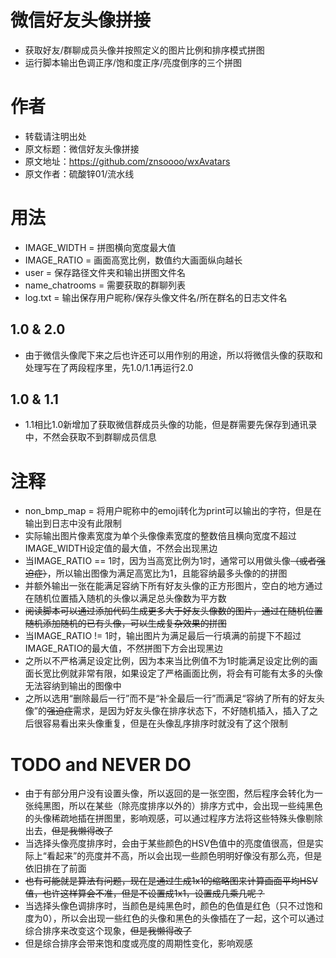 # 微信好友头像拼接
* 获取好友/群聊成员头像并按照定义的图片比例和排序模式拼图
* 运行脚本输出色调正序/饱和度正序/亮度倒序的三个拼图
# 作者
* 转载请注明出处
* 原文标题：微信好友头像拼接
* 原文地址：https://github.com/znsoooo/wxAvatars
* 原文作者：硫酸锌01/流水线
# 用法
* IMAGE_WIDTH = 拼图横向宽度最大值
* IMAGE_RATIO = 画面高宽比例，数值约大画面纵向越长
* user = 保存路径文件夹和输出拼图文件名
* name_chatrooms = 需要获取的群聊列表
* log.txt = 输出保存用户昵称/保存头像文件名/所在群名的日志文件名
## 1.0 & 2.0
* 由于微信头像爬下来之后也许还可以用作别的用途，所以将微信头像的获取和处理写在了两段程序里，先1.0/1.1再运行2.0
## 1.0 & 1.1
* 1.1相比1.0新增加了获取微信群成员头像的功能，但是群需要先保存到通讯录中，不然会获取不到群聊成员信息
# 注释
* non_bmp_map = 将用户昵称中的emoji转化为print可以输出的字符，但是在输出到日志中没有此限制
* 实际输出图片像素宽度为单个头像像素宽度的整数倍且横向宽度不超过IMAGE_WIDTH设定值的最大值，不然会出现黑边
* 当IMAGE_RATIO == 1时，因为当高宽比例为1时，通常可以用做头像<del>（或者强迫症）</del>，所以输出图像为满足高宽比为1，且能容纳最多头像的的拼图
* 并额外输出一张在能满足容纳下所有好友头像的正方形图片，空白的地方通过在随机位置插入随机的头像以满足总头像数为平方数
* <del>阅读脚本可以通过添加代码生成更多大于好友头像数的图片，通过在随机位置随机添加随机的已有头像，可以生成复杂效果的拼图</del>
* 当IMAGE_RATIO != 1时，输出图片为满足最后一行填满的前提下不超过IMAGE_RATIO的最大值，不然拼图下方会出现黑边
* 之所以不严格满足设定比例，因为本来当比例值不为1时能满足设定比例的画面长宽比例就非常有限，如果设定了严格画面比例，将会有可能有太多的头像无法容纳到输出的图像中
* 之所以选用“删除最后一行”而不是“补全最后一行”而满足“容纳了所有的好友头像”的<del>强迫症</del>需求，是因为好友头像在排序状态下，不好随机插入，插入了之后很容易看出来头像重复，但是在头像乱序排序时就没有了这个限制
# TODO and NEVER DO
* 由于有部分用户没有设置头像，所以返回的是一张空图，然后程序会转化为一张纯黑图，所以在某些（除亮度排序以外的）排序方式中，会出现一些纯黑色的头像稀疏地插在拼图里，影响观感，可以通过程序方法将这些特殊头像剔除出去，<del>但是我懒得改了</del>
* 当选择头像亮度排序时，会由于某些颜色的HSV色值中的亮度值很高，但是实际上“看起来”的亮度并不高，所以会出现一些颜色明明好像没有那么亮，但是依旧排在了前面
* <del>也有可能就是算法有问题，现在是通过生成1x1的缩略图来计算画面平均HSV值，也许这样算会不准，但是不设置成1x1，设置成几乘几呢？</del>
* 当选择头像色调排序时，当颜色是纯黑色时，颜色的色值是红色（只不过饱和度为0），所以会出现一些红色的头像和黑色的头像插在了一起，这个可以通过综合排序来改变这个现象，<del>但是我懒得改了</del>
* 但是综合排序会带来饱和度或亮度的周期性变化，影响观感
